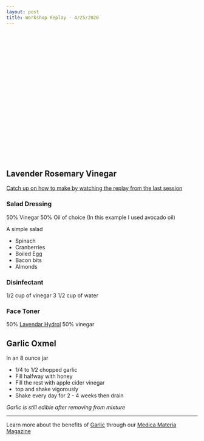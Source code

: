 ```yaml
---
layout: post
title: Workshop Replay - 4/25/2020
---
```

<script src="https://fast.wistia.com/embed/medias/3pzhzrkzzy.jsonp" async></script><script src="https://fast.wistia.com/assets/external/E-v1.js" async></script><div class="wistia_responsive_padding" style="padding:56.56% 0 0 0;position:relative;"><div class="wistia_responsive_wrapper" style="height:100%;left:0;position:absolute;top:0;width:100%;"><div class="wistia_embed wistia_async_3pzhzrkzzy videoFoam=true" style="height:100%;position:relative;width:100%"><div class="wistia_swatch" style="height:100%;left:0;opacity:0;overflow:hidden;position:absolute;top:0;transition:opacity 200ms;width:100%;"><img src="https://fast.wistia.com/embed/medias/3pzhzrkzzy/swatch" style="filter:blur(5px);height:100%;object-fit:contain;width:100%;" alt="" aria-hidden="true" onload="this.parentNode.style.opacity=1;" /></div></div></div></div>

<br/><br/>
## Lavender Rosemary Vinegar
[Catch up on how to make by watching the replay from the last session](https://uxdiva.github.io/sassyrootworkshop/2020/04/04/meetup.html)


### Salad Dressing
50% Vinegar
50% Oil of choice (In this example I used avocado oil)

A simple salad
- Spinach
- Cranberries
- Boiled Egg
- Bacon bits
- Almonds

### Disinfectant
1/2 cup of vinegar
3 1/2 cup of water

### Face Toner
50% [Lavendar Hydrol](https://www.mountainroseherbs.com/products/lavandin-lavender-hydrosol/profile)
50% vinegar


## Garlic Oxmel
In an 8 ounce jar
- 1/4 to 1/2 chopped garlic
- Fill halfway with honey
- Fill the rest with apple cider vinegar
- top and shake vigorously
- Shake every day for 2 - 4 weeks then drain

_Garlic is still edible after removing from mixture_

___

Learn more about the benefits of [Garlic](https://www.patreon.com/posts/36668736) through our [Medica Materia Magazine](https://www.patreon.com/sassyrootworkshop) 
